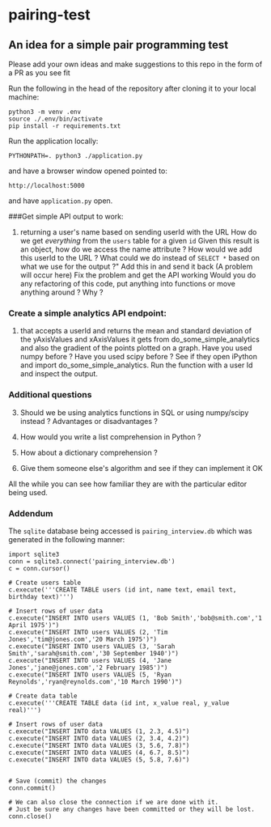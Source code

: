 # pairing-test
## An idea for a simple pair programming test
Please add your own ideas and make suggestions to this repo in the form of a PR as you see fit


Run the following in the head of the repository after cloning it to your local machine:

```
python3 -m venv .env
source ./.env/bin/activate
pip install -r requirements.txt
```


Run the application locally: 

```
PYTHONPATH=. python3 ./application.py
```

and have a browser window opened pointed to:

```
http://localhost:5000
```

and have `application.py` open.

###Get simple API output to work:
1. returning a user's name based on sending userId with the URL
How do we get *everything* from the `users` table for a given `id`
Given this result is an object, how do we access the name attribute ?
How would we add this userId to the URL ?
What could we do instead of `SELECT *` based on what we use for the output ?" 
Add this in and send it back (A problem will occur here)
Fix the problem and get the API working
Would you do any refactoring of this code, put anything into functions or move anything around ? Why ?


### Create a simple analytics API endpoint: 
1. that accepts a userId and returns the mean and standard deviation of the yAxisValues and xAxisValues it gets from do_some_simple_analytics and also the gradient of the points plotted on a graph.
Have you used numpy before ? 
Have you used scipy before ?
See if they open iPython and import do_some_simple_analytics. 
Run the function with a user Id and inspect the output.

### Additional questions

3. Should we be using analytics functions in SQL or using numpy/scipy instead ? Advantages or disadvantages ?

4. How would you write a list comprehension in Python ?

5. How about a dictionary comprehension ?

6. Give them someone else's algorithm and see if they can implement it OK

All the while you can see how familiar they are with the particular editor being used.

### Addendum

The `sqlite` database being accessed is `pairing_interview.db` which was generated in the following manner:

```
import sqlite3
conn = sqlite3.connect('pairing_interview.db')
c = conn.cursor()

# Create users table
c.execute('''CREATE TABLE users (id int, name text, email text, birthday text)''')

# Insert rows of user data
c.execute("INSERT INTO users VALUES (1, 'Bob Smith','bob@smith.com','1 April 1975')")
c.execute("INSERT INTO users VALUES (2, 'Tim Jones','tim@jones.com','20 March 1975')")
c.execute("INSERT INTO users VALUES (3, 'Sarah Smith','sarah@smith.com','30 September 1940')")
c.execute("INSERT INTO users VALUES (4, 'Jane Jones','jane@jones.com','2 February 1985')")
c.execute("INSERT INTO users VALUES (5, 'Ryan Reynolds','ryan@reynolds.com','10 March 1990')")

# Create data table
c.execute('''CREATE TABLE data (id int, x_value real, y_value real)''')

# Insert rows of user data
c.execute("INSERT INTO data VALUES (1, 2.3, 4.5)")
c.execute("INSERT INTO data VALUES (2, 3.4, 4.2)")
c.execute("INSERT INTO data VALUES (3, 5.6, 7.8)")
c.execute("INSERT INTO data VALUES (4, 6.7, 8.5)")
c.execute("INSERT INTO data VALUES (5, 5.8, 7.6)")


# Save (commit) the changes
conn.commit()

# We can also close the connection if we are done with it.
# Just be sure any changes have been committed or they will be lost.
conn.close()
```
